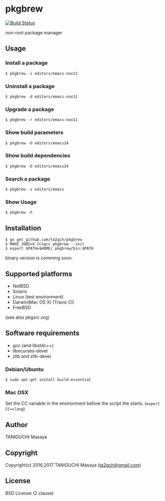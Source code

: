 # pkgbrew
[![Build Status](https://travis-ci.org/ta2gch/pkgbrew.svg?branch=master)](https://travis-ci.org/ta2gch/pkgbrew)

non-root package manager

## Usage

### Install a package

```
$ pkgbrew -i editors/emacs-nox11
```

### Uninstall a package

```
$ pkgbrew -d editors/emacs-nox11
```

### Upgrade a package

```
$ pkgbrew -r editors/emacs-nox11
```

### Show build parameters

```
$ pkgbrew -O editors/emacs24
```


### Show build dependencies

```
$ pkgbrew -D editors/emacs24
```

### Search a package

```
$ pkgbrew -s editors/emacs
```

### Show Usage

```
$ pkgbrew -h
```

## Installation

```
$ go get github.com/ta2gch/pkgbrew
$ MAKE_JOBS=4 CC=gcc pkgbrew --init
$ export $PATH=$HOME/.pkgbrew/bin:$PATH
```

binary version is comming soon.

## Supported platforms

- NetBSD
- Solaris
- Linux (test environment)
- Darwin(Mac OS X) (Travis CI)
- FreeBSD

(see also pkgsrc.org)

## Software requirements

- gcc (and libstdc++)
- libncurses-devel
- zlib and zlib-devel

### Debian/Ubuntu

```
$ sudo apt-get install build-essential
```

### Mac OSX

Set the CC variable in the environment before the script the starts. (`export CC=clang`)

## Author

TANIGUCHI Masaya

## Copyright

Copyright(c) 2016,2017 TANIGUCHI Masaya (ta2gch@gmail.com)

## License

BSD License (2 clause)
